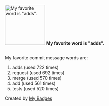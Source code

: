 <img src="https://my-badges.github.io/my-badges/favorite-word.png" alt="My favorite word is &quot;adds&quot;." title="My favorite word is &quot;adds&quot;." width="128">
<strong>My favorite word is &quot;adds&quot;.</strong>
<br><br>

My favorite commit message words are:

1. adds (used 722 times)
2. request (used 692 times)
3. merge (used 570 times)
4. add (used 561 times)
5. tests (used 520 times)


Created by <a href="https://github.com/my-badges/my-badges">My Badges</a>